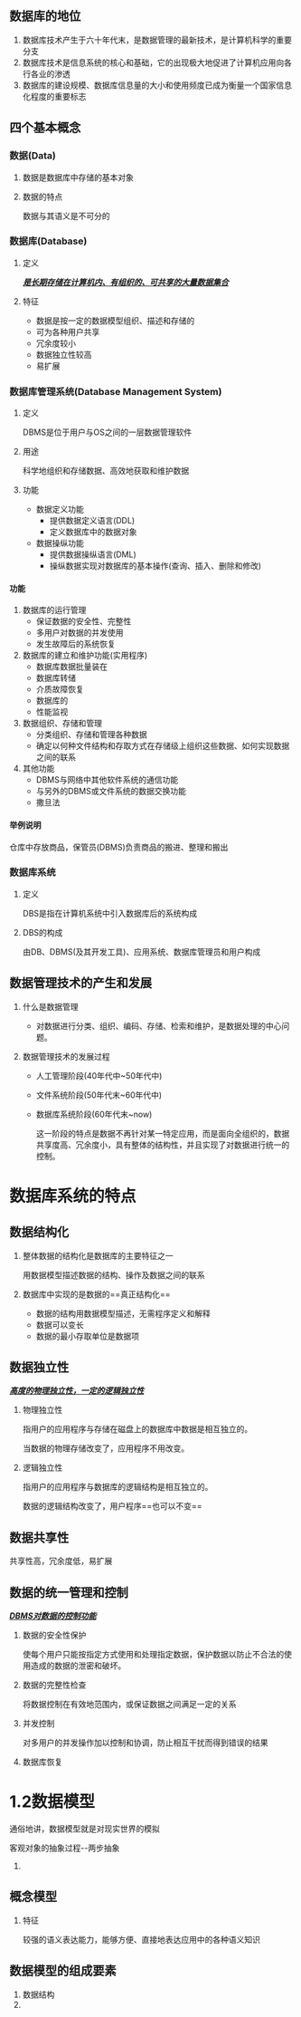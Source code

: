 ## 数据库的地位

1. 数据库技术产生于六十年代末，是数据管理的最新技术，是计算机科学的重要分支
2. 数据库技术是信息系统的核心和基础，它的出现极大地促进了计算机应用向各行各业的渗透
3. 数据库的建设规模、数据库信息量的大小和使用频度已成为衡量一个国家信息化程度的重要标志



## 四个基本概念

### 数据(Data)

1. 数据是数据库中存储的基本对象

2. 数据的特点

   数据与其语义是不可分的

### 数据库(Database)

1. 定义

   ***<u>是长期存储在计算机内、有组织的、可共享的大量数据集合</u>***

2. 特征

   + 数据是按一定的数据模型组织、描述和存储的
   + 可为各种用户共享
   + 冗余度较小
   + 数据独立性较高
   + 易扩展



### 数据库管理系统(Database Management System)

1. 定义

   DBMS是位于用户与OS之间的一层数据管理软件

2. 用途

   科学地组织和存储数据、高效地获取和维护数据

3. 功能

   + 数据定义功能
     + 提供数据定义语言(DDL)
     + 定义数据库中的数据对象
   + 数据操纵功能
     + 提供数据操纵语言(DML)
     + 操纵数据实现对数据库的基本操作(查询、插入、删除和修改)



#### 功能

1. 数据库的运行管理
   + 保证数据的安全性、完整性
   + 多用户对数据的并发使用
   + 发生故障后的系统恢复
2. 数据库的建立和维护功能(实用程序)
   + 数据库数据批量装在
   + 数据库转储
   + 介质故障恢复
   + 数据库的
   + 性能监视
3. 数据组织、存储和管理
   + 分类组织、存储和管理各种数据
   + 确定以何种文件结构和存取方式在存储级上组织这些数据、如何实现数据之间的联系
4. 其他功能
   + DBMS与网络中其他软件系统的通信功能
   + 与另外的DBMS或文件系统的数据交换功能
   + 撒旦法



#### 举例说明

仓库中存放商品，保管员(DBMS)负责商品的搬进、整理和搬出



### 数据库系统

1. 定义

   DBS是指在计算机系统中引入数据库后的系统构成

2. DBS的构成

   由DB、DBMS(及其开发工具)、应用系统、数据库管理员和用户构成





## 数据管理技术的产生和发展

1. 什么是数据管理

   + 对数据进行分类、组织、编码、存储、检索和维护，是数据处理的中心问题。

2. 数据管理技术的发展过程

   + 人工管理阶段(40年代中~50年代中)

   + 文件系统阶段(50年代末~60年代中)

   + 数据库系统阶段(60年代末~now)

     这一阶段的特点是数据不再针对某一特定应用，而是面向全组织的，数据共享度高、冗余度小，具有整体的结构性，并且实现了对数据进行统一的控制。



# 数据库系统的特点

## 数据结构化

1. 整体数据的结构化是数据库的主要特征之一

   用数据模型描述数据的结构、操作及数据之间的联系

2. 数据库中实现的是数据的==真正结构化==

   + 数据的结构用数据模型描述，无需程序定义和解释
   + 数据可以变长
   + 数据的最小存取单位是数据项



## 数据独立性

***<u>高度的物理独立性，一定的逻辑独立性</u>***

1. 物理独立性

   指用户的应用程序与存储在磁盘上的数据库中数据是相互独立的。

   当数据的物理存储改变了，应用程序不用改变。

2. 逻辑独立性

   指用户的应用程序与数据库的逻辑结构是相互独立的。

   数据的逻辑结构改变了，用户程序==也可以不变==





## 数据共享性

共享性高，冗余度低，易扩展





## 数据的统一管理和控制

***<u>DBMS对数据的控制功能</u>***

1. 数据的安全性保护

   使每个用户只能按指定方式使用和处理指定数据，保护数据以防止不合法的使用造成的数据的泄密和破坏。

2. 数据的完整性检查

   将数据控制在有效地范围内，或保证数据之间满足一定的关系

3. 并发控制

   对多用户的并发操作加以控制和协调，防止相互干扰而得到错误的结果

4. 数据库恢复





# 1.2数据模型

通俗地讲，数据模型就是对现实世界的模拟





客观对象的抽象过程--两步抽象

1. 





## 概念模型

1. 特征

   较强的语义表达能力，能够方便、直接地表达应用中的各种语义知识





## 数据模型的组成要素

1. 数据结构
2. 

